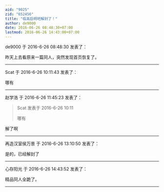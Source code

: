 ```yaml
---
aid: "9025"
zid: "652456"
title: "临高启明吧解封了！"
author: de9000
date: 2016-06-26 08:48:30+07:00
lastmod: 2016-06-26 14:43:00+07:00
---
```


de9000 于 2016-6-26 08:48:30 发表了：

昨天上去看原来一篇同人，突然发现首页恢复了。

---

Scat 于 2016-6-26 10:11:43 发表了：

哪有

---

赵学浩 于 2016-6-26 11:45:23 发表了：

> Scat 发表于 2016-6-26 10:11
>
> 哪有

解了啊

---

再造汉室侯万景 于 2016-6-26 13:10:50 发表了：

是的，已经解封了

---

心存阳光 于 2016-6-26 14:43:52 发表了：

精品同人全跪了。

---
